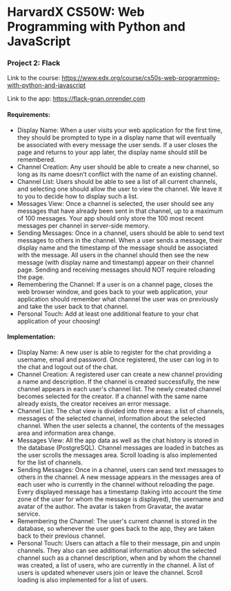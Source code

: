 # HarvardX CS50W: Web Programming with Python and JavaScript

### Project 2: Flack

Link to the course: https://www.edx.org/course/cs50s-web-programming-with-python-and-javascript

Link to the app: https://flack-gnan.onrender.com

#### Requirements:

- Display Name: When a user visits your web application for the first time, they should be prompted to type in a display name that will eventually be associated with every message the user sends. If a user closes the page and returns to your app later, the display name should still be remembered.
- Channel Creation: Any user should be able to create a new channel, so long as its name doesn’t conflict with the name of an existing channel.
- Channel List: Users should be able to see a list of all current channels, and selecting one should allow the user to view the channel. We leave it to you to decide how to display such a list.
- Messages View: Once a channel is selected, the user should see any messages that have already been sent in that channel, up to a maximum of 100 messages. Your app should only store the 100 most recent messages per channel in server-side memory.
- Sending Messages: Once in a channel, users should be able to send text messages to others in the channel. When a user sends a message, their display name and the timestamp of the message should be associated with the message. All users in the channel should then see the new message (with display name and timestamp) appear on their channel page. Sending and receiving messages should NOT require reloading the page.
- Remembering the Channel: If a user is on a channel page, closes the web browser window, and goes back to your web application, your application should remember what channel the user was on previously and take the user back to that channel.
- Personal Touch: Add at least one additional feature to your chat application of your choosing!

#### Implementation:

- Display Name: A new user is able to register for the chat providing a username, email and password. Once registered, the user can log in to the chat and logout out of the chat.
- Channel Creation: A registered user can create a new channel providing a name and description. If the channel is created successfully, the new channel appears in each user's channel list. The newly created channel becomes selected for the creator. If a channel with the same name already exists, the creator receives an error message.
- Channel List: The chat view is divided into three areas: a list of channels, messages of the selected channel, information about the selected channel. When the user selects a channel, the contents of the messages area and information area change.
- Messages View: All the app data as well as the chat history is stored in the database (PostgreSQL). Channel messages are loaded in batches as the user scrolls the messages area. Scroll loading is also implemented for the list of channels. 
- Sending Messages: Once in a channel, users can send text messages to others in the channel. A new message appears in the messages area of each user who is currently in the channel without reloading the page. Every displayed message has a timestamp (taking into account the time zone of the user for whom the message is displayed), the username and avatar of the author. The avatar is taken from Gravatar, the avatar service.
- Remembering the Channel: The user's current channel is stored in the database, so whenever the user goes back to the app, they are taken back to their previous channel.
- Personal Touch: Users can attach a file to their message, pin and unpin channels. They also can see additional information about the selected channel such as a channel description, when and by whom the channel was created, a list of users, who are currently in the channel. A list of users is updated whenever users join or leave the channel. Scroll loading is also implemented for a list of users.